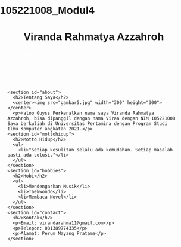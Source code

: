 # 105221008_Modul4

<!DOCTYPE html>
<html>
<head>
  <title>Profile Pribadi</title>
  <style>
    body {
      font-family: Arial, sans-serif;
      margin: 0;
      padding: 0;
    }

    header {
      display: flex;
      justify-content: space-between;
      align-items: center;
      background-color: #1c1a1a;
      color: #fff;
      padding: 10px 20px;
    }

    nav ul {
      list-style: none;
      display: flex;
      padding: 0;
    }

    nav li {
      margin-right: 20px;
    }

    nav a {
      text-decoration: none;
      color: #fff;
    }

    main {
      padding: 20px;
    }

    section {
      margin-bottom: 20px;
    }
  </style>
</head>
<body>
  <header>
    <h1>Viranda Rahmatya Azzahroh</h1>
    <nav>
      <ul>
        <li><a href="#about">Tentang Saya</a></li>
        <li><a href="#mottohidup">Kemampuan</a></li>
        <li><a href="#hobbies">Hobi</a></li>
        <li><a href="#contact">Kontak</a></li>
      </ul>
    </nav>
  </header>
  <main>

    <section id="about">
      <h2>Tentang Saya</h2>
      <center><img src="gambar5.jpg" width="300" height="300"></center>
      <p>Haloo Guyss Perkenalkan nama saya Viranda Rahmatya Azzahroh, bisa dipanggil dengan nama Viraa dengan NIM 105221008 Saya berkuliah di Universitas Pertamina dengan Program Studi Ilmu Komputer angkatan 2021.</p>
    <section id="mottohidup">
      <h2>Motto Hidup</h2>
      <ul>
        <li>"Setiap kesulitan selalu ada kemudahan. Setiap masalah pasti ada solusi."</li>
      </ul>
    </section>
    <section id="hobbies">
      <h2>Hobi</h2>
      <ul>
        <li>Mendengarkan Musik</li>
        <li>Taekwondo</li>
        <li>Membaca Novel</li>
      </ul>
    </section>
    <section id="contact">
      <h2>Kontak</h2>
      <p>Email: virandarahma11@gmail.com</p>
      <p>Telepon: 081389774335</p>
      <p>Alamat: Perum Mayang Pratama</p>
    </section>
  </main>
</body>
</html>
